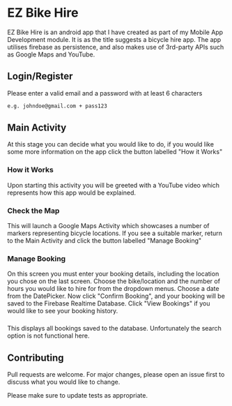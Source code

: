 # EZ Bike Hire

EZ Bike Hire is an android app that I have created as part of my Mobile App Development module. It is as the title suggests a bicycle hire app. The app utilises firebase as persistence, and also makes use of 3rd-party APIs such as Google Maps and YouTube.

## Login/Register

Please enter a valid email and a password with at least 6 characters

```bash
e.g. johndoe@gmail.com + pass123
```

## Main Activity

At this stage you can decide what you would like to do, if you would like some more information on the app click the button labelled "How it Works"

### How it Works

Upon starting this activity you will be greeted with a YouTube video which represents how this app would be explained.

### Check the Map

This will launch a Google Maps Activity which showcases a number of markers representing bicycle locations. If you see a suitable marker, return to the Main Activity and click the button labelled "Manage Booking"

### Manage Booking

On this screen you must enter your booking details, including the location you chose on the last screen. Choose the bike/location and the number of hours you would like to hire for from the dropdown menus. Choose a date from the DatePicker. Now click "Confirm Booking", and your booking will be saved to the Firebase Realtime Database. Click "View Bookings" if you would like to see your booking history.

###

This displays all bookings saved to the database. Unfortunately the search option is not functional here.

## Contributing
Pull requests are welcome. For major changes, please open an issue first to discuss what you would like to change.

Please make sure to update tests as appropriate.
